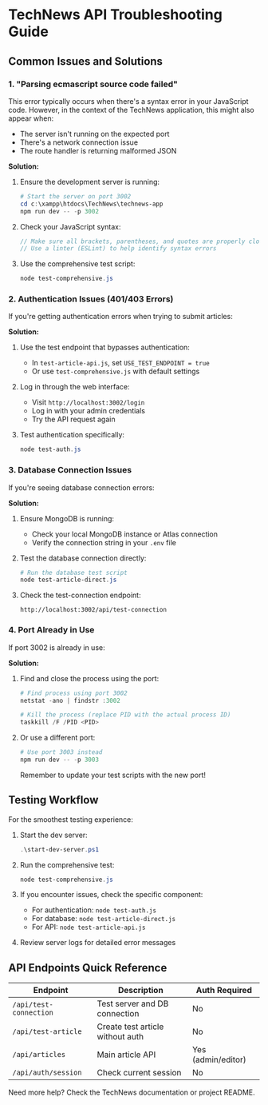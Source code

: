 # TechNews API Troubleshooting Guide

## Common Issues and Solutions

### 1. "Parsing ecmascript source code failed"

This error typically occurs when there's a syntax error in your JavaScript code. However, in the context of the TechNews application, this might also appear when:

- The server isn't running on the expected port
- There's a network connection issue
- The route handler is returning malformed JSON

**Solution:**

1. Ensure the development server is running:
   ```powershell
   # Start the server on port 3002
   cd c:\xampp\htdocs\TechNews\technews-app
   npm run dev -- -p 3002
   ```

2. Check your JavaScript syntax:
   ```javascript
   // Make sure all brackets, parentheses, and quotes are properly closed
   // Use a linter (ESLint) to help identify syntax errors
   ```

3. Use the comprehensive test script:
   ```powershell
   node test-comprehensive.js
   ```

### 2. Authentication Issues (401/403 Errors)

If you're getting authentication errors when trying to submit articles:

**Solution:**

1. Use the test endpoint that bypasses authentication:
   - In `test-article-api.js`, set `USE_TEST_ENDPOINT = true`
   - Or use `test-comprehensive.js` with default settings

2. Log in through the web interface:
   - Visit `http://localhost:3002/login`
   - Log in with your admin credentials
   - Try the API request again

3. Test authentication specifically:
   ```powershell
   node test-auth.js
   ```

### 3. Database Connection Issues

If you're seeing database connection errors:

**Solution:**

1. Ensure MongoDB is running:
   - Check your local MongoDB instance or Atlas connection
   - Verify the connection string in your `.env` file

2. Test the database connection directly:
   ```powershell
   # Run the database test script
   node test-article-direct.js
   ```

3. Check the test-connection endpoint:
   ```
   http://localhost:3002/api/test-connection
   ```

### 4. Port Already in Use

If port 3002 is already in use:

**Solution:**

1. Find and close the process using the port:
   ```powershell
   # Find process using port 3002
   netstat -ano | findstr :3002
   
   # Kill the process (replace PID with the actual process ID)
   taskkill /F /PID <PID>
   ```

2. Or use a different port:
   ```powershell
   # Use port 3003 instead
   npm run dev -- -p 3003
   ```
   Remember to update your test scripts with the new port!

## Testing Workflow

For the smoothest testing experience:

1. Start the dev server:
   ```powershell
   .\start-dev-server.ps1
   ```

2. Run the comprehensive test:
   ```powershell
   node test-comprehensive.js
   ```

3. If you encounter issues, check the specific component:
   - For authentication: `node test-auth.js`
   - For database: `node test-article-direct.js`
   - For API: `node test-article-api.js`

4. Review server logs for detailed error messages

## API Endpoints Quick Reference

| Endpoint | Description | Auth Required |
|----------|-------------|--------------|
| `/api/test-connection` | Test server and DB connection | No |
| `/api/test-article` | Create test article without auth | No |
| `/api/articles` | Main article API | Yes (admin/editor) |
| `/api/auth/session` | Check current session | No |

Need more help? Check the TechNews documentation or project README.
